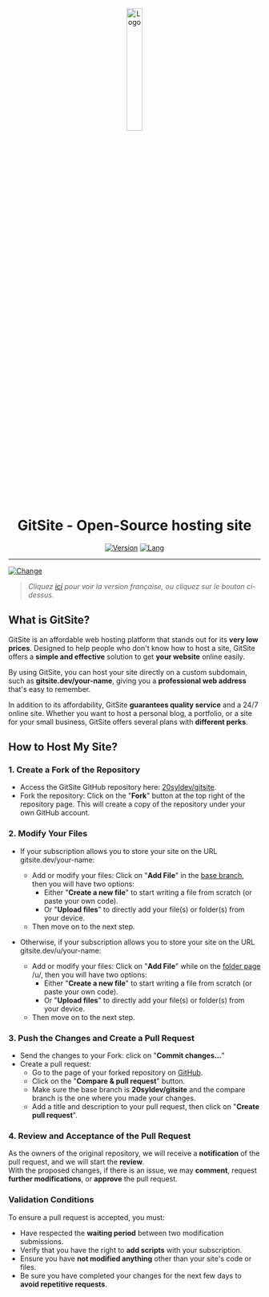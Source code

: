 <div align="center">
  <a href="https://gitsite.dev"><img src="https://gitsite.dev/images/gitsite.png" alt="Logo" width="25%" height="auto"></a>

# GitSite - Open-Source hosting site
  [![Version](https://custom-icon-badges.demolab.com/badge/Site%20:-v1.0.1-ff6666?logo=gitsite&labelColor=23272A)](https://github.com/20syldev/gitsite/releases/latest)
  [![Lang](https://img.shields.io/badge/Lang%20:-EN-ff6666?labelColor=23272A)](https://github.com/20syldev/gitsite#readme)
</div>

---

[![Change](https://img.shields.io/badge/Langue%20:-FR-ff6666?labelColor=23272A)](https://github.com/20syldev/gitsite#readme)
> *Cliquez [ici](https://github.com/20syldev/gitsite#readme) pour voir la version française, ou cliquez sur le bouton ci-dessus.*

## What is GitSite?
GitSite is an affordable web hosting platform that stands out for its **very low prices**. Designed to help people who don't know how to host a site, GitSite offers a **simple and effective** solution to get **your website** online easily.

By using GitSite, you can host your site directly on a custom subdomain, such as **gitsite.dev/your-name**, giving you a **professional web address** that's easy to remember.

In addition to its affordability, GitSite **guarantees quality service** and a 24/7 online site. Whether you want to host a personal blog, a portfolio, or a site for your small business, GitSite offers several plans with **different perks**.


## How to Host My Site?

### 1. Create a Fork of the Repository
- Access the GitSite GitHub repository here: [20syldev/gitsite](https://github.com/20syldev/gitsite).
- Fork the repository: Click on the "**Fork**" button at the top right of the repository page. This will create a copy of the repository under your own GitHub account.

### 2. Modify Your Files
- If your subscription allows you to store your site on the URL gitsite.dev/your-name:
  - Add or modify your files: Click on "**Add File**" in the [base branch](https://github.com/20syldev/gitsite/tree/main), then you will have two options:
    - Either "**Create a new file**" to start writing a file from scratch (or paste your own code).
    - Or "**Upload files**" to directly add your file(s) or folder(s) from your device.
  - Then move on to the next step.

- Otherwise, if your subscription allows you to store your site on the URL gitsite.dev/u/your-name:
  - Add or modify your files: Click on "**Add File**" while on the [folder page](https://github.com/20syldev/gitsite/tree/main/u) /u/, then you will have two options:
    - Either "**Create a new file**" to start writing a file from scratch (or paste your own code).
    - Or "**Upload files**" to directly add your file(s) or folder(s) from your device.
  - Then move on to the next step.

### 3. Push the Changes and Create a Pull Request
- Send the changes to your Fork: click on "**Commit changes...**"
- Create a pull request:
  - Go to the page of your forked repository on [GitHub](https://github.com).
  - Click on the "**Compare & pull request**" button.
  - Make sure the base branch is **20syldev/gitsite** and the compare branch is the one where you made your changes.
  - Add a title and description to your pull request, then click on "**Create pull request**".

### 4. Review and Acceptance of the Pull Request
As the owners of the original repository, we will receive a **notification** of the pull request, and we will start the **review**.  
With the proposed changes, if there is an issue, we may **comment**, request **further modifications**, or **approve** the pull request.

### Validation Conditions
To ensure a pull request is accepted, you must:
- Have respected the **waiting period** between two modification submissions.
- Verify that you have the right to **add scripts** with your subscription.
- Ensure you have **not modified anything** other than your site's code or files.
- Be sure you have completed your changes for the next few days to **avoid repetitive requests**.
